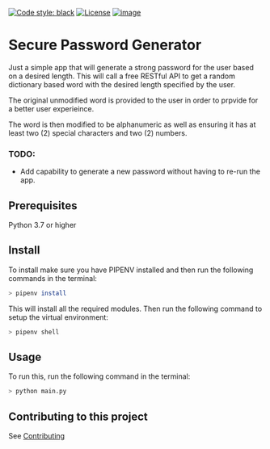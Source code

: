 [![Code style: black](https://img.shields.io/badge/code%20style-black-000000.svg)](https://github.com/psf/black) [![License](https://img.shields.io/badge/License-Apache_2.0-blue.svg)](https://opensource.org/licenses/Apache-2.0) [![image](https://img.shields.io/pypi/pyversions/pipenv.svg)](https://python.org/pypi/pipenv)


# Secure Password Generator
Just a simple app that will generate a strong password for the user based on a desired length.  This will call a free RESTful API to get a random dictionary based word with the desired length specified by the user.

The original unmodified word is provided to the user in order to prpvide for a better user experieince.

The word is then modified to be alphanumeric as well as ensuring it has at least two (2) special characters and two (2) numbers.

### TODO:
- Add capability to generate a new password without having to re-run the app.

## Prerequisites
Python 3.7 or higher

## Install
To install make sure you have PIPENV installed and then run the following commands in the terminal:

```bash
> pipenv install
```

This will install all the required modules.  Then run the following command to setup the virtual environment:

```bash
> pipenv shell
```

## Usage
To run this, run the following command in the terminal:

```bash
> python main.py
```

## Contributing to this project
See [Contributing](/CONTRIBUTING.md)
